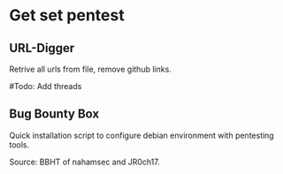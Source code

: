 Get set pentest
================

## URL-Digger
Retrive all urls from file, remove github links.

#Todo: Add threads


## Bug Bounty Box 
Quick installation script to configure debian environment with pentesting tools.

Source: BBHT of nahamsec and JR0ch17.

